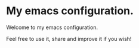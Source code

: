 # My emacs configuration.

Welcome to my emacs configuration.

Feel free to use it, share and improve it if you wish!

